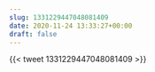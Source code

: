 ```yaml
---
slug: 1331229447048081409
date: 2020-11-24 13:33:27+00:00
draft: false
---
```


{{< tweet 1331229447048081409 >}}
